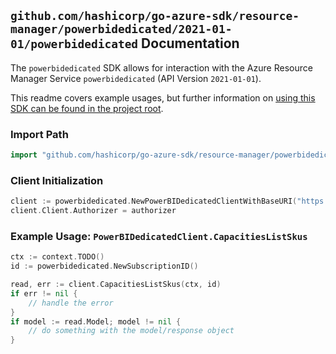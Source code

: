 
## `github.com/hashicorp/go-azure-sdk/resource-manager/powerbidedicated/2021-01-01/powerbidedicated` Documentation

The `powerbidedicated` SDK allows for interaction with the Azure Resource Manager Service `powerbidedicated` (API Version `2021-01-01`).

This readme covers example usages, but further information on [using this SDK can be found in the project root](https://github.com/hashicorp/go-azure-sdk/tree/main/docs).

### Import Path

```go
import "github.com/hashicorp/go-azure-sdk/resource-manager/powerbidedicated/2021-01-01/powerbidedicated"
```


### Client Initialization

```go
client := powerbidedicated.NewPowerBIDedicatedClientWithBaseURI("https://management.azure.com")
client.Client.Authorizer = authorizer
```


### Example Usage: `PowerBIDedicatedClient.CapacitiesListSkus`

```go
ctx := context.TODO()
id := powerbidedicated.NewSubscriptionID()

read, err := client.CapacitiesListSkus(ctx, id)
if err != nil {
	// handle the error
}
if model := read.Model; model != nil {
	// do something with the model/response object
}
```

